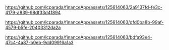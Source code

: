 https://github.com/lcparada/financeApp/assets/125614063/2a9137fd-fe3c-4179-a839-98df33d41894


https://github.com/lcparada/financeApp/assets/125614063/dfd0ba8b-99af-4579-b5fe-20403312da2a



https://github.com/lcparada/financeApp/assets/125614063/bdfa93e4-47c4-4a87-b0eb-9dd09916a1a3

